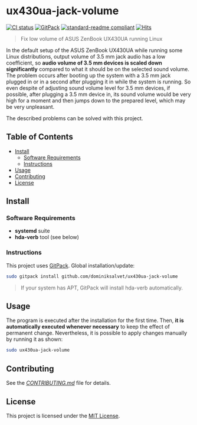 # ux430ua-jack-volume

[![CI status](https://github.com/dominiksalvet/ux430ua-jack-volume/workflows/CI/badge.svg)](https://github.com/dominiksalvet/ux430ua-jack-volume/commits)
[![GitPack](https://img.shields.io/badge/-GitPack-571997)](https://github.com/topics/gitpack)
[![standard-readme compliant](https://img.shields.io/badge/readme_style-standard-brightgreen.svg)](https://github.com/RichardLitt/standard-readme)
[![Hits](https://hits.seeyoufarm.com/api/count/incr/badge.svg?url=https%3A%2F%2Fgithub.com%2Fdominiksalvet%2Fux430ua-jack-volume&count_bg=%2379C83D&title_bg=%23555555&icon=&icon_color=%23E7E7E7&title=hits&edge_flat=false)](https://hits.seeyoufarm.com)

> Fix low volume of ASUS ZenBook UX430UA running Linux

In the default setup of the ASUS ZenBook UX430UA while running some Linux distributions, output volume of 3.5 mm jack audio has a low coefficient, so **audio volume of 3.5 mm devices is scaled down significantly** compared to what it should be on the selected sound volume. The problem occurs after booting up the system with a 3.5 mm jack plugged in or in a second after plugging it in while the system is running. So even despite of adjusting sound volume level for 3.5 mm devices, if possible, after plugging a 3.5 mm device in, its sound volume would be very high for a moment and then jumps down to the prepared level, which may be very unpleasant.

The described problems can be solved with this project.

## Table of Contents

* [Install](#install)
  * [Software Requirements](#software-requirements)
  * [Instructions](#instructions)
* [Usage](#usage)
* [Contributing](#contributing)
* [License](#license)

## Install

### Software Requirements

* **systemd** suite
* **hda-verb** tool (see below)

### Instructions

This project uses [GitPack](https://github.com/dominiksalvet/gitpack). Global installation/update:

```sh
sudo gitpack install github.com/dominiksalvet/ux430ua-jack-volume
```

> If your system has APT, GitPack will install hda-verb automatically.

## Usage

The program is executed after the installation for the first time. Then, **it is automatically executed whenever necessary** to keep the effect of permanent change. Nevertheless, it is possible to apply changes manually by running it as shown:

```sh
sudo ux430ua-jack-volume
```

## Contributing

See the [*CONTRIBUTING.md*](CONTRIBUTING.md) file for details.

## License

This project is licensed under the [MIT License](LICENSE).
